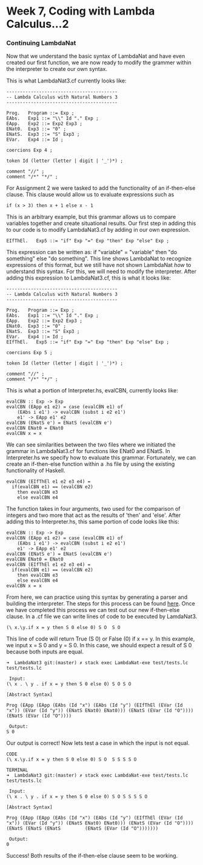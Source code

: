 # Week 7, Coding with Lambda Calculus...2

### Continuing LambdaNat
Now that we understand the basic syntax of LambdaNat and have even created our first function, we are now ready to modify the grammer within the interpreter to create our own syntax.

This is what LambdaNat3.cf currently looks like:

    -----------------------------------------
    -- Lambda Calculus with Natural Numbers 3
    -----------------------------------------

    Prog.   Program ::= Exp ;
    EAbs.   Exp1 ::= "\\" Id "." Exp ;
    EApp.   Exp2 ::= Exp2 Exp3 ;
    ENat0.  Exp3 ::= "0" ;
    ENatS.  Exp3 ::= "S" Exp3 ;
    EVar.   Exp4 ::= Id ;

    coercions Exp 4 ;

    token Id (letter (letter | digit | '_')*) ;

    comment "//" ;
    comment "/*" "*/" ;
    
For Assignment 2 we were tasked to add the functionality of an if-then-else clause. This clause would allow us to evaluate expressions such as

    if (x > 3) then x + 1 else x - 1
    
This is an arbitrary example, but this grammar allows us to compare variables together and create situational results. Our first step in adding this to our code is to modify LambdaNat3.cf by adding in our own expression.

    EIfThEl.   Exp5 ::= "if" Exp "=" Exp "then" Exp "else" Exp ;
    
This expression can be written as: if "variable" = "variable" then "do something" else "do something". This line shows LambdaNat to recognize expressions of this format, but we still have not shown LambdaNat *how* to understand this syntax. For this, we will need to modify the interpreter. After adding this expression to LambdaNat3.cf, this is what it looks like:

    -----------------------------------------
    -- Lambda Calculus with Natural Numbers 3
    -----------------------------------------

    Prog.   Program ::= Exp ;
    EAbs.   Exp1 ::= "\\" Id "." Exp ;
    EApp.   Exp2 ::= Exp2 Exp3 ;
    ENat0.  Exp3 ::= "0" ;
    ENatS.  Exp3 ::= "S" Exp3 ;
    EVar.   Exp4 ::= Id ;
    EIfThEl.   Exp5 ::= "if" Exp "=" Exp "then" Exp "else" Exp ;

    coercions Exp 5 ;

    token Id (letter (letter | digit | '_')*) ;

    comment "//" ;
    comment "/*" "*/" ;


This is what a portion of Interpreter.hs, evalCBN, currently looks like:

    evalCBN :: Exp -> Exp
    evalCBN (EApp e1 e2) = case (evalCBN e1) of
        (EAbs i e1') -> evalCBN (subst i e2 e1')
        e1' -> EApp e1' e2
    evalCBN (ENatS e') = ENatS (evalCBN e')
    evalCBN ENat0 = ENat0
    evalCBN x = x

We can see similarities between the two files where we initiated the grammar in LambdaNat3.cf for functions like ENat0 and ENatS. In Interpreter.hs we specify how to evaluate this grammar. Fortunately, we can create an if-then-else function within a .hs file by using the existing functionality of Haskell.

    evalCBN (EIfThEl e1 e2 e3 e4) =
      if(evalCBN e1) == (evalCBN e2)
        then evalCBN e3
        else evalCBN e4
        
The function takes in four arguments, two used for the comparison of integers and two more that act as the results of 'then' and 'else'. After adding this to Interpreter.hs, this same portion of code looks like this:

    evalCBN :: Exp -> Exp
    evalCBN (EApp e1 e2) = case (evalCBN e1) of
        (EAbs i e1') -> evalCBN (subst i e2 e1')
        e1' -> EApp e1' e2
    evalCBN (ENatS e') = ENatS (evalCBN e')
    evalCBN ENat0 = ENat0
    evalCBN (EIfThEl e1 e2 e3 e4) =
      if(evalCBN e1) == (evalCBN e2)
        then evalCBN e3
        else evalCBN e4
    evalCBN x = x
    
From here, we can practice using this syntax by generating a parser and building the interpreter. The steps for this process can be found [here](https://github.com/alexhkurz/programming-languages-2020/tree/master/Lab1-Lambda-Calculus). Once we have completed this process we can test out our new if-then-else clause. In a .cf file we can write lines of code to be executed by LamdaNat3.

    (\ x.\y.if x = y then S 0 else 0) S O  S O

This line of code will return True (S 0) or False (0) if x == y. In this example, we input x = S 0 and y = S 0. In this case, we should expect a result of S 0 because both inputs are equal.

    ➜  LambdaNat3 git:(master) ✗ stack exec LambdaNat-exe test/tests.lc
    test/tests.lc

     Input:
    (\ x . \ y . if x = y then S 0 else 0) S O S O

    [Abstract Syntax]

    Prog (EApp (EApp (EAbs (Id "x") (EAbs (Id "y") (EIfThEl (EVar (Id "x")) (EVar (Id "y")) (ENatS ENat0) ENat0))) (ENatS (EVar (Id "O")))) (ENatS (EVar (Id "O"))))

     Output:
    S 0

Our output is correct! Now lets test a case in which the input is not equal.

    CODE
    (\ x.\y.if x = y then S 0 else 0) S O  S S S S O
    
    TERMINAL
    ➜  LambdaNat3 git:(master) ✗ stack exec LambdaNat-exe test/tests.lc
    test/tests.lc

     Input:
    (\ x . \ y . if x = y then S 0 else 0) S O S S S S O

    [Abstract Syntax]

    Prog (EApp (EApp (EAbs (Id "x") (EAbs (Id "y") (EIfThEl (EVar (Id "x")) (EVar (Id "y")) (ENatS ENat0) ENat0))) (ENatS (EVar (Id "O")))) (ENatS (ENatS (ENatS         (ENatS (EVar (Id "O")))))))

     Output:
    0
    
Success! Both results of the if-then-else clause seem to be working.
